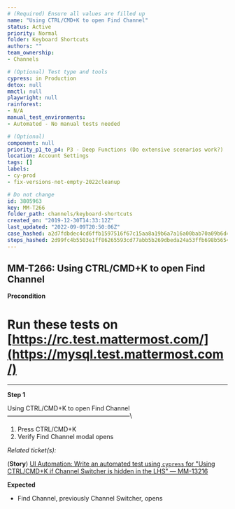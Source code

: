 ```yaml
---
# (Required) Ensure all values are filled up
name: "Using CTRL/CMD+K to open Find Channel"
status: Active
priority: Normal
folder: Keyboard Shortcuts
authors: ""
team_ownership: 
- Channels

# (Optional) Test type and tools
cypress: in Production
detox: null
mmctl: null
playwright: null
rainforest: 
- N/A
manual_test_environments: 
- Automated - No manual tests needed

# (Optional)
component: null
priority_p1_to_p4: P3 - Deep Functions (Do extensive scenarios work?)
location: Account Settings
tags: []
labels: 
- cy-prod
- fix-versions-not-empty-2022cleanup

# Do not change
id: 3805963
key: MM-T266
folder_path: channels/keyboard-shortcuts
created_on: "2019-12-30T14:33:12Z"
last_updated: "2022-09-09T20:50:06Z"
case_hashed: a2d7fdbdec4cd6ffb1597516f67c15aa8a19b6a7a16a00bab70a09b6d49e12e2f42dc03d2a862a409c35d6c1228c1266
steps_hashed: 2d99fc4b5503e1ff86265593cd77abb5b269dbeda24a53ffb698b56544ee1c73aa24192310226252e841c39d718d061e
---
```


## MM-T266: Using CTRL/CMD+K to open Find Channel

**Precondition**

# Run these tests on [https://rc.test.mattermost.com/](https://mysql.test.mattermost.com/)

---

**Step 1**

Using CTRL/CMD+K to open Find Channel\
––––––––––––––––––––––––––––––––––––––––\\

1. Press CTRL/CMD+K
2. Verify Find Channel modal opens

_Related ticket(s):_

(**Story**) [UI Automation: Write an automated test using `cypress` for "Using CTRL/CMD+K if Channel Switcher is hidden in the LHS" — MM-13216](https://mattermost.atlassian.net/browse/MM-13216)

**Expected**

- Find Channel, previously Channel Switcher, opens
